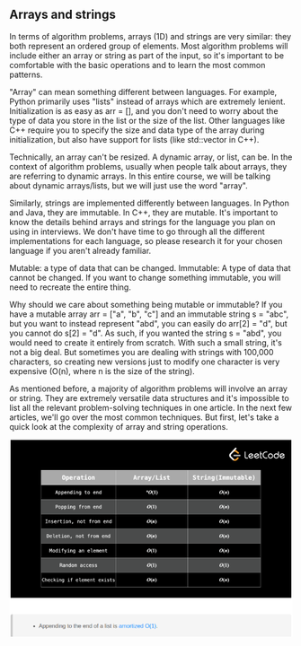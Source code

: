 ## Arrays and strings

In terms of algorithm problems, arrays (1D) and strings are very similar: they both represent an ordered group of elements. 
Most algorithm problems will include either an array or string as part of the input, 
so it's important to be comfortable with the basic operations and to learn the most common patterns.

"Array" can mean something different between languages. For example, Python primarily uses "lists" 
instead of arrays which are extremely lenient. Initialization is as easy as arr = [], and you don't need 
to worry about the type of data you store in the list or the size of the list. Other languages like C++ require you 
to specify the size and data type of the array during initialization, 
but also have support for lists (like std::vector in C++).

Technically, an array can't be resized. A dynamic array, or list, can be. In the context of algorithm problems, 
usually when people talk about arrays, they are referring to dynamic arrays. In this entire course, 
we will be talking about dynamic arrays/lists, but we will just use the word "array".

Similarly, strings are implemented differently between languages. In Python and Java, they are immutable. 
In C++, they are mutable. It's important to know the details behind arrays and strings for the language you plan on using in interviews. 
We don't have time to go through all the different implementations for each language, 
so please research it for your chosen language if you aren't already familiar.

Mutable: a type of data that can be changed. Immutable: A type of data that cannot be changed. 
If you want to change something immutable, you will need to recreate the entire thing.

Why should we care about something being mutable or immutable? If you have a mutable array arr = ["a", "b", "c"] 
and an immutable string s = "abc", but you want to instead represent "abd", you can easily do arr[2] = "d", 
but you cannot do s[2] = "d". As such, if you wanted the string s = "abd", you would need to create it entirely from scratch. 
With such a small string, it's not a big deal. But sometimes you are dealing with strings with 100,000 characters, 
so creating new versions just to modify one character is very expensive (O(n), where n is the size of the string).

As mentioned before, a majority of algorithm problems will involve an array or string. 
They are extremely versatile data structures and it's impossible to list all the relevant problem-solving techniques in one article. 
In the next few articles, we'll go over the most common techniques. But first, 
let's take a quick look at the complexity of array and string operations.

![img.png](attachment01.png)
